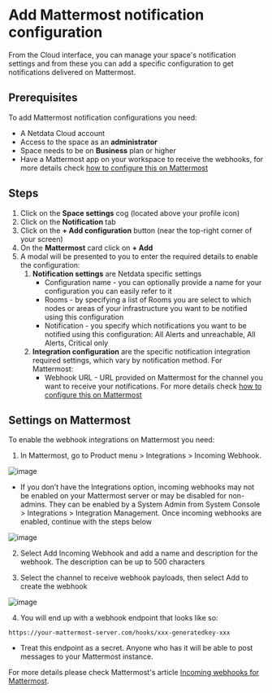 # Add Mattermost notification configuration

From the Cloud interface, you can manage your space's notification settings and from these you can add a specific configuration to get notifications delivered on Mattermost.

## Prerequisites

To add Mattermost notification configurations you need:

- A Netdata Cloud account
- Access to the space as an **administrator**
- Space needs to be on **Business** plan or higher
- Have a Mattermost app on your workspace to receive the webhooks, for more details check [how to configure this on Mattermost](#settings-on-mattermost)

## Steps

1. Click on the **Space settings** cog (located above your profile icon)
1. Click on the **Notification** tab
1. Click on the **+ Add configuration** button (near the top-right corner of your screen)
1. On the **Mattermost** card click on **+ Add**
1. A modal will be presented to you to enter the required details to enable the configuration:
   1. **Notification settings** are Netdata specific settings
      - Configuration name - you can optionally provide a name for your configuration  you can easily refer to it
      - Rooms - by specifying a list of Rooms you are select to which nodes or areas of your infrastructure you want to be notified using this configuration
      - Notification - you specify which notifications you want to be notified using this configuration: All Alerts and unreachable, All Alerts, Critical only
   1. **Integration configuration** are the specific notification integration required settings, which vary by notification method. For Mattermost:
      - Webhook URL - URL provided on Mattermost for the channel you want to receive your notifications. For more details check [how to configure this on Mattermost](#settings-on-mattermost)

## Settings on Mattermost

To enable the webhook integrations on Mattermost you need:
1. In Mattermost, go to Product menu > Integrations > Incoming Webhook.

![image](https://user-images.githubusercontent.com/26550862/243394526-6d45f6c2-c3cc-4d5f-a9cb-85d8170fc8ac.png)

   - If you don’t have the Integrations option, incoming webhooks may not be enabled on your Mattermost server or may be disabled for non-admins. They can be enabled by a System Admin from System Console > Integrations > Integration Management. Once incoming webhooks are enabled, continue with the steps below

![image](https://user-images.githubusercontent.com/26550862/243394734-f911ccf7-bb18-41b2-ab52-31195861dd1b.png)

2. Select Add Incoming Webhook and add a name and description for the webhook. The description can be up to 500 characters

3. Select the channel to receive webhook payloads, then select Add to create the webhook

![image](https://user-images.githubusercontent.com/26550862/243394626-363b7cbc-3550-47ef-b2f3-ce929919145f.png)

4. You will end up with a webhook endpoint that looks like so:
```
https://your-mattermost-server.com/hooks/xxx-generatedkey-xxx
```
   - Treat this endpoint as a secret. Anyone who has it will be able to post messages to your Mattermost instance.

For more details please check Mattermost's article [Incoming webhooks for Mattermost](https://developers.mattermost.com/integrate/webhooks/incoming/).
